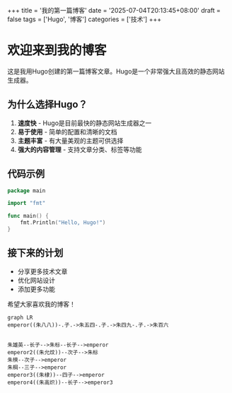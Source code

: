+++
title = '我的第一篇博客'
date = '2025-07-04T20:13:45+08:00'
draft = false
tags = ['Hugo', '博客']
categories = ['技术']
+++

# 欢迎来到我的博客

这是我用Hugo创建的第一篇博客文章。Hugo是一个非常强大且高效的静态网站生成器。

## 为什么选择Hugo？

1. **速度快** - Hugo是目前最快的静态网站生成器之一
2. **易于使用** - 简单的配置和清晰的文档
3. **主题丰富** - 有大量美观的主题可供选择
4. **强大的内容管理** - 支持文章分类、标签等功能

## 代码示例

```go
package main

import "fmt"

func main() {
    fmt.Println("Hello, Hugo!")
}
```

## 接下来的计划

- 分享更多技术文章
- 优化网站设计
- 添加更多功能

希望大家喜欢我的博客！

```mermaid
graph LR
emperor((朱八八))-.子.->朱五四-.子.->朱四九-.子.->朱百六


朱雄英--长子-->朱标--长子-->emperor
emperor2((朱允炆))--次子-->朱标
朱樉--次子-->emperor
朱棡--三子-->emperor
emperor3((朱棣))--四子-->emperor
emperor4((朱高炽))--长子-->emperor3

```

